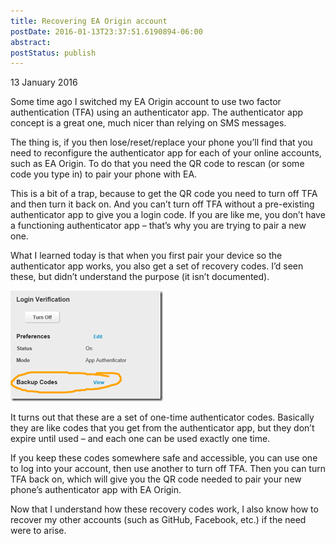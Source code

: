 ```yaml
---
title: Recovering EA Origin account
postDate: 2016-01-13T23:37:51.6190894-06:00
abstract: 
postStatus: publish
---
```

13 January 2016

Some time ago I switched my EA Origin account to use two factor authentication (TFA) using an authenticator app. The authenticator app concept is a great one, much nicer than relying on SMS messages.

The thing is, if you then lose/reset/replace your phone you’ll find that you need to reconfigure the authenticator app for each of your online accounts, such as EA Origin. To do that you need the QR code to rescan (or some code you type in) to pair your phone with EA.

This is a bit of a trap, because to get the QR code you need to turn off TFA and then turn it back on. And you can’t turn off TFA without a pre-existing authenticator app to give you a login code. If you are like me, you don’t have a functioning authenticator app – that’s why you are trying to pair a new one.

What I learned today is that when you first pair your device so the authenticator app works, you also get a set of recovery codes. I’d seen these, but didn’t understand the purpose (it isn’t documented).

[![snip_20160113233444](binary/Open-Live-Writer/Recovering-EA-Origin_14A44/snip_20160113233444_thumb.png "snip_20160113233444")](binary/Open-Live-Writer/Recovering-EA-Origin_14A44/snip_20160113233444_2.png)

It turns out that these are a set of one-time authenticator codes. Basically they are like codes that you get from the authenticator app, but they don’t expire until used – and each one can be used exactly one time.

If you keep these codes somewhere safe and accessible, you can use one to log into your account, then use another to turn off TFA. Then you can turn TFA back on, which will give you the QR code needed to pair your new phone’s authenticator app with EA Origin.

Now that I understand how these recovery codes work, I also know how to recover my other accounts (such as GitHub, Facebook, etc.) if the need were to arise.
